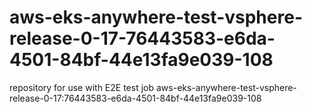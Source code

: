 # aws-eks-anywhere-test-vsphere-release-0-17-76443583-e6da-4501-84bf-44e13fa9e039-108
repository for use with E2E test job aws-eks-anywhere-test-vsphere-release-0-17:76443583-e6da-4501-84bf-44e13fa9e039-108
